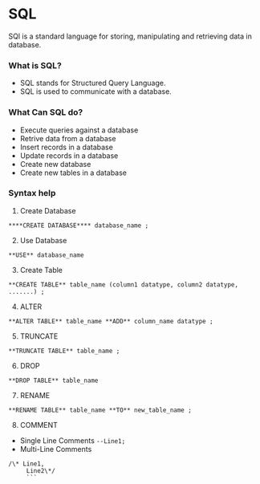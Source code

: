 # SQL
SQl is a standard language for storing, manipulating and retrieving data in database.

### What is SQL?
- SQL stands for Structured Query Language.
- SQL is used to communicate with a database.

### What Can SQL do?
- Execute queries against a database
- Retrive data from a database
- Insert records in a database
- Update records in a database
- Create new database
- Create new tables in a database

### Syntax help

1. Create Database
``` 
****CREATE DATABASE**** database_name ; 
```

2. Use Database
``` 
**USE** database_name 
```

3. Create Table
``` 
**CREATE TABLE** table_name (column1 datatype, column2 datatype, .......) ;
```

4. ALTER
``` 
**ALTER TABLE** table_name **ADD** column_name datatype ; 
```

5. TRUNCATE
``` 
**TRUNCATE TABLE** table_name ; 
```

6. DROP
``` 
**DROP TABLE** table_name
```

7. RENAME
``` 
**RENAME TABLE** table_name **TO** new_table_name ;
```

8. COMMENT
  - Single Line Comments
  ``` --Line1; ```
  - Multi-Line Comments
  ``` 
  /\* Line1,
       Line2\*/ 
       ```
